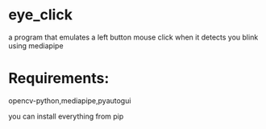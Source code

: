 # eye_click
a program that emulates a left button mouse click when it detects you blink using mediapipe

# Requirements:
opencv-python,mediapipe,pyautogui

you can install everything from pip
